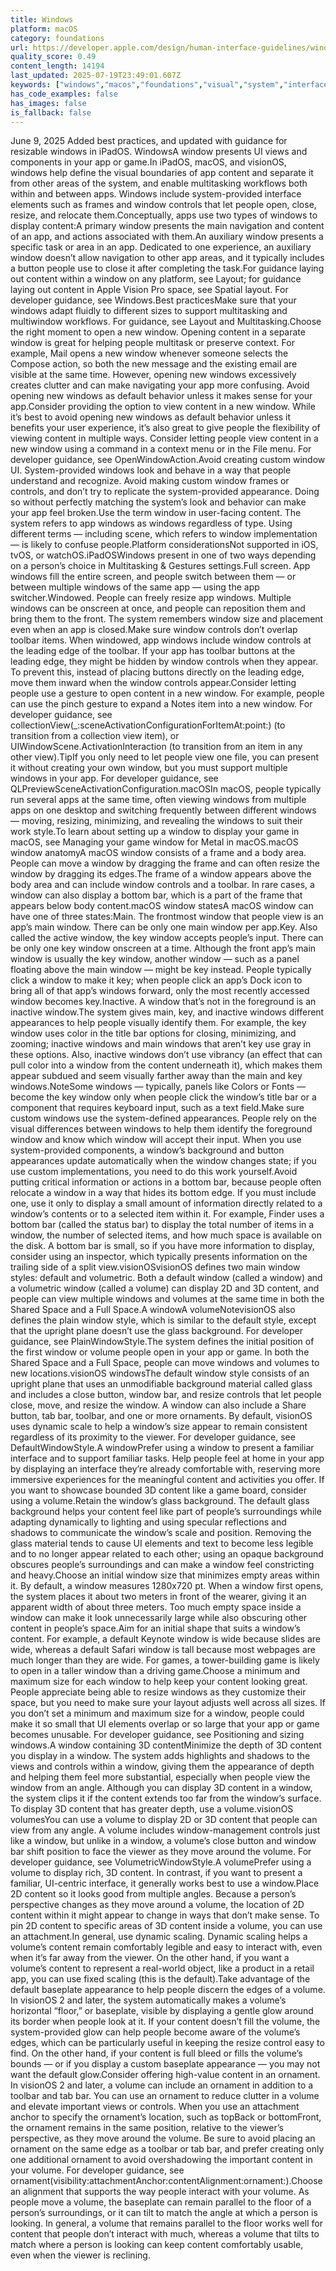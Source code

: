```yaml
---
title: Windows
platform: macOS
category: foundations
url: https://developer.apple.com/design/human-interface-guidelines/windows
quality_score: 0.49
content_length: 14194
last_updated: 2025-07-19T23:49:01.607Z
keywords: ["windows","macos","foundations","visual","system","interface","controls","navigation","layout","gestures","buttons","input","color","status"]
has_code_examples: false
has_images: false
is_fallback: false
---
```


June 9, 2025 Added best practices, and updated with guidance for resizable windows in iPadOS. WindowsA window presents UI views and components in your app or game.In iPadOS, macOS, and visionOS, windows help define the visual boundaries of app content and separate it from other areas of the system, and enable multitasking workflows both within and between apps. Windows include system-provided interface elements such as frames and window controls that let people open, close, resize, and relocate them.Conceptually, apps use two types of windows to display content:A primary window presents the main navigation and content of an app, and actions associated with them.An auxiliary window presents a specific task or area in an app. Dedicated to one experience, an auxiliary window doesn’t allow navigation to other app areas, and it typically includes a button people use to close it after completing the task.For guidance laying out content within a window on any platform, see Layout; for guidance laying out content in Apple Vision Pro space, see Spatial layout. For developer guidance, see Windows.Best practicesMake sure that your windows adapt fluidly to different sizes to support multitasking and multiwindow workflows. For guidance, see Layout and Multitasking.Choose the right moment to open a new window. Opening content in a separate window is great for helping people multitask or preserve context. For example, Mail opens a new window whenever someone selects the Compose action, so both the new message and the existing email are visible at the same time. However, opening new windows excessively creates clutter and can make navigating your app more confusing. Avoid opening new windows as default behavior unless it makes sense for your app.Consider providing the option to view content in a new window. While it’s best to avoid opening new windows as default behavior unless it benefits your user experience, it’s also great to give people the flexibility of viewing content in multiple ways. Consider letting people view content in a new window using a command in a context menu or in the File menu. For developer guidance, see OpenWindowAction.Avoid creating custom window UI. System-provided windows look and behave in a way that people understand and recognize. Avoid making custom window frames or controls, and don’t try to replicate the system-provided appearance. Doing so without perfectly matching the system’s look and behavior can make your app feel broken.Use the term window in user-facing content. The system refers to app windows as windows regardless of type. Using different terms — including scene, which refers to window implementation — is likely to confuse people.Platform considerationsNot supported in iOS, tvOS, or watchOS.iPadOSWindows present in one of two ways depending on a person’s choice in Multitasking & Gestures settings.Full screen. App windows fill the entire screen, and people switch between them — or between multiple windows of the same app — using the app switcher.Windowed. People can freely resize app windows. Multiple windows can be onscreen at once, and people can reposition them and bring them to the front. The system remembers window size and placement even when an app is closed.Make sure window controls don’t overlap toolbar items. When windowed, app windows include window controls at the leading edge of the toolbar. If your app has toolbar buttons at the leading edge, they might be hidden by window controls when they appear. To prevent this, instead of placing buttons directly on the leading edge, move them inward when the window controls appear.Consider letting people use a gesture to open content in a new window. For example, people can use the pinch gesture to expand a Notes item into a new window. For developer guidance, see collectionView(\_:sceneActivationConfigurationForItemAt:point:) (to transition from a collection view item), or UIWindowScene.ActivationInteraction (to transition from an item in any other view).TipIf you only need to let people view one file, you can present it without creating your own window, but you must support multiple windows in your app. For developer guidance, see QLPreviewSceneActivationConfiguration.macOSIn macOS, people typically run several apps at the same time, often viewing windows from multiple apps on one desktop and switching frequently between different windows — moving, resizing, minimizing, and revealing the windows to suit their work style.To learn about setting up a window to display your game in macOS, see Managing your game window for Metal in macOS.macOS window anatomyA macOS window consists of a frame and a body area. People can move a window by dragging the frame and can often resize the window by dragging its edges.The frame of a window appears above the body area and can include window controls and a toolbar. In rare cases, a window can also display a bottom bar, which is a part of the frame that appears below body content.macOS window statesA macOS window can have one of three states:Main. The frontmost window that people view is an app’s main window. There can be only one main window per app.Key. Also called the active window, the key window accepts people’s input. There can be only one key window onscreen at a time. Although the front app’s main window is usually the key window, another window — such as a panel floating above the main window — might be key instead. People typically click a window to make it key; when people click an app’s Dock icon to bring all of that app’s windows forward, only the most recently accessed window becomes key.Inactive. A window that’s not in the foreground is an inactive window.The system gives main, key, and inactive windows different appearances to help people visually identify them. For example, the key window uses color in the title bar options for closing, minimizing, and zooming; inactive windows and main windows that aren’t key use gray in these options. Also, inactive windows don’t use vibrancy (an effect that can pull color into a window from the content underneath it), which makes them appear subdued and seem visually farther away than the main and key windows.NoteSome windows — typically, panels like Colors or Fonts — become the key window only when people click the window’s title bar or a component that requires keyboard input, such as a text field.Make sure custom windows use the system-defined appearances. People rely on the visual differences between windows to help them identify the foreground window and know which window will accept their input. When you use system-provided components, a window’s background and button appearances update automatically when the window changes state; if you use custom implementations, you need to do this work yourself.Avoid putting critical information or actions in a bottom bar, because people often relocate a window in a way that hides its bottom edge. If you must include one, use it only to display a small amount of information directly related to a window’s contents or to a selected item within it. For example, Finder uses a bottom bar (called the status bar) to display the total number of items in a window, the number of selected items, and how much space is available on the disk. A bottom bar is small, so if you have more information to display, consider using an inspector, which typically presents information on the trailing side of a split view.visionOSvisionOS defines two main window styles: default and volumetric. Both a default window (called a window) and a volumetric window (called a volume) can display 2D and 3D content, and people can view multiple windows and volumes at the same time in both the Shared Space and a Full Space.A windowA volumeNotevisionOS also defines the plain window style, which is similar to the default style, except that the upright plane doesn’t use the glass background. For developer guidance, see PlainWindowStyle.The system defines the initial position of the first window or volume people open in your app or game. In both the Shared Space and a Full Space, people can move windows and volumes to new locations.visionOS windowsThe default window style consists of an upright plane that uses an unmodifiable background material called glass and includes a close button, window bar, and resize controls that let people close, move, and resize the window. A window can also include a Share button, tab bar, toolbar, and one or more ornaments. By default, visionOS uses dynamic scale to help a window’s size appear to remain consistent regardless of its proximity to the viewer. For developer guidance, see DefaultWindowStyle.A windowPrefer using a window to present a familiar interface and to support familiar tasks. Help people feel at home in your app by displaying an interface they’re already comfortable with, reserving more immersive experiences for the meaningful content and activities you offer. If you want to showcase bounded 3D content like a game board, consider using a volume.Retain the window’s glass background. The default glass background helps your content feel like part of people’s surroundings while adapting dynamically to lighting and using specular reflections and shadows to communicate the window’s scale and position. Removing the glass material tends to cause UI elements and text to become less legible and to no longer appear related to each other; using an opaque background obscures people’s surroundings and can make a window feel constricting and heavy.Choose an initial window size that minimizes empty areas within it. By default, a window measures 1280x720 pt. When a window first opens, the system places it about two meters in front of the wearer, giving it an apparent width of about three meters. Too much empty space inside a window can make it look unnecessarily large while also obscuring other content in people’s space.Aim for an initial shape that suits a window’s content. For example, a default Keynote window is wide because slides are wide, whereas a default Safari window is tall because most webpages are much longer than they are wide. For games, a tower-building game is likely to open in a taller window than a driving game.Choose a minimum and maximum size for each window to help keep your content looking great. People appreciate being able to resize windows as they customize their space, but you need to make sure your layout adjusts well across all sizes. If you don’t set a minimum and maximum size for a window, people could make it so small that UI elements overlap or so large that your app or game becomes unusable. For developer guidance, see Positioning and sizing windows.A window containing 3D contentMinimize the depth of 3D content you display in a window. The system adds highlights and shadows to the views and controls within a window, giving them the appearance of depth and helping them feel more substantial, especially when people view the window from an angle. Although you can display 3D content in a window, the system clips it if the content extends too far from the window’s surface. To display 3D content that has greater depth, use a volume.visionOS volumesYou can use a volume to display 2D or 3D content that people can view from any angle. A volume includes window-management controls just like a window, but unlike in a window, a volume’s close button and window bar shift position to face the viewer as they move around the volume. For developer guidance, see VolumetricWindowStyle.A volumePrefer using a volume to display rich, 3D content. In contrast, if you want to present a familiar, UI-centric interface, it generally works best to use a window.Place 2D content so it looks good from multiple angles. Because a person’s perspective changes as they move around a volume, the location of 2D content within it might appear to change in ways that don’t make sense. To pin 2D content to specific areas of 3D content inside a volume, you can use an attachment.In general, use dynamic scaling. Dynamic scaling helps a volume’s content remain comfortably legible and easy to interact with, even when it’s far away from the viewer. On the other hand, if you want a volume’s content to represent a real-world object, like a product in a retail app, you can use fixed scaling (this is the default).Take advantage of the default baseplate appearance to help people discern the edges of a volume. In visionOS 2 and later, the system automatically makes a volume’s horizontal “floor,” or baseplate, visible by displaying a gentle glow around its border when people look at it. If your content doesn’t fill the volume, the system-provided glow can help people become aware of the volume’s edges, which can be particularly useful in keeping the resize control easy to find. On the other hand, if your content is full bleed or fills the volume’s bounds — or if you display a custom baseplate appearance — you may not want the default glow.Consider offering high-value content in an ornament. In visionOS 2 and later, a volume can include an ornament in addition to a toolbar and tab bar. You can use an ornament to reduce clutter in a volume and elevate important views or controls. When you use an attachment anchor to specify the ornament’s location, such as topBack or bottomFront, the ornament remains in the same position, relative to the viewer’s perspective, as they move around the volume. Be sure to avoid placing an ornament on the same edge as a toolbar or tab bar, and prefer creating only one additional ornament to avoid overshadowing the important content in your volume. For developer guidance, see ornament(visibility:attachmentAnchor:contentAlignment:ornament:).Choose an alignment that supports the way people interact with your volume. As people move a volume, the baseplate can remain parallel to the floor of a person’s surroundings, or it can tilt to match the angle at which a person is looking. In general, a volume that remains parallel to the floor works well for content that people don’t interact with much, whereas a volume that tilts to match where a person is looking can keep content comfortably usable, even when the viewer is reclining.